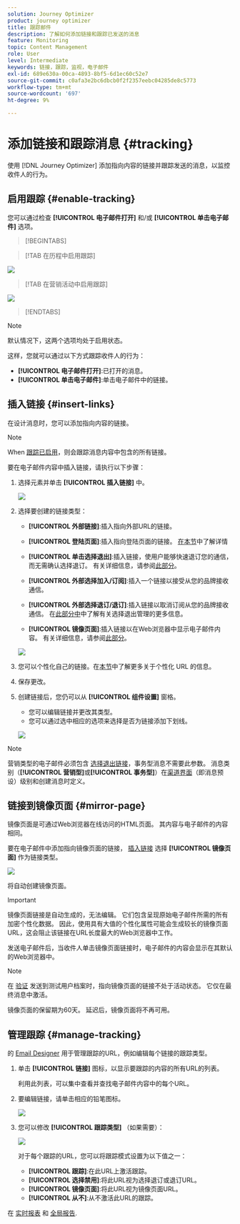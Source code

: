 ```yaml
---
solution: Journey Optimizer
product: journey optimizer
title: 跟踪邮件
description: 了解如何添加链接和跟踪已发送的消息
feature: Monitoring
topic: Content Management
role: User
level: Intermediate
keywords: 链接，跟踪，监视，电子邮件
exl-id: 689e630a-00ca-4893-8bf5-6d1ec60c52e7
source-git-commit: c0afa3e2bc6dbcb0f2f2357eebc04285de8c5773
workflow-type: tm+mt
source-wordcount: '697'
ht-degree: 9%

---
```


# 添加链接和跟踪消息 {#tracking}

使用 [!DNL Journey Optimizer] 添加指向内容的链接并跟踪发送的消息，以监控收件人的行为。

## 启用跟踪 {#enable-tracking}

您可以通过检查 **[!UICONTROL 电子邮件打开]** 和/或 **[!UICONTROL 单击电子邮件]** 选项。

>[!BEGINTABS]

>[!TAB 在历程中启用跟踪]

![](assets/message-tracking-journey.png)

>[!TAB 在营销活动中启用跟踪]

![](assets/message-tracking-campaign.png)

>[!ENDTABS]

>[!NOTE]
>
>默认情况下，这两个选项均处于启用状态。

这样，您就可以通过以下方式跟踪收件人的行为：

* **[!UICONTROL 电子邮件打开]**:已打开的消息。
* **[!UICONTROL 单击电子邮件]**:单击电子邮件中的链接。

## 插入链接 {#insert-links}

在设计消息时，您可以添加指向内容的链接。

>[!NOTE]
>
>When [跟踪已启用](#enable-tracking)，则会跟踪消息内容中包含的所有链接。

要在电子邮件内容中插入链接，请执行以下步骤：

1. 选择元素并单击 **[!UICONTROL 插入链接]** 中。

   ![](assets/message-tracking-insert-link.png)

1. 选择要创建的链接类型：

   * **[!UICONTROL 外部链接]**:插入指向外部URL的链接。

   * **[!UICONTROL 登陆页面]**:插入指向登陆页面的链接。 [在本节](../landing-pages/get-started-lp.md)中了解详情

   * **[!UICONTROL 单击选择退出]**:插入链接，使用户能够快速退订您的通信，而无需确认选择退订。 有关详细信息，请参阅[此部分](../privacy/opt-out.md#one-click-opt-out)。

   * **[!UICONTROL 外部选择加入/订阅]**:插入一个链接以接受从您的品牌接收通信。

   * **[!UICONTROL 外部选择退订/退订]**:插入链接以取消订阅从您的品牌接收通信。 在[此部分中](../privacy/opt-out.md#opt-out-management)中了解有关选择退出管理的更多信息。

   * **[!UICONTROL 镜像页面]**:插入链接以在Web浏览器中显示电子邮件内容。 有关详细信息，请参阅[此部分](#mirror-page)。

   ![](assets/message-tracking-links.png)

1. 您可以个性化自己的链接。在[本节](../personalization/personalization-syntax.md#perso-urls)中了解更多关于个性化 URL 的信息。

1. 保存更改。

1. 创建链接后，您仍可以从 **[!UICONTROL 组件设置]** 窗格。

   * 您可以编辑链接并更改其类型。
   * 您可以通过选中相应的选项来选择是否为链接添加下划线。

   ![](assets/message-tracking-link-settings.png)

>[!NOTE]
>
>营销类型的电子邮件必须包含 [选择退出链接](../privacy/opt-out.md#opt-out-management)，事务型消息不需要此参数。 消息类别（**[!UICONTROL 营销型]**&#x200B;或&#x200B;**[!UICONTROL 事务型]**）在[渠道界面](../configuration/channel-surfaces.md#email-type)（即消息预设）级别和创建消息时定义。

## 链接到镜像页面 {#mirror-page}

镜像页面是可通过Web浏览器在线访问的HTML页面。 其内容与电子邮件的内容相同。

要在电子邮件中添加指向镜像页面的链接， [插入链接](#insert-links) 选择 **[!UICONTROL 镜像页面]** 作为链接类型。

![](assets/message-tracking-mirror-page.png)

将自动创建镜像页面。

>[!IMPORTANT]
>
>镜像页面链接是自动生成的，无法编辑。 它们包含呈现原始电子邮件所需的所有加密个性化数据。 因此，使用具有大值的个性化属性可能会生成较长的镜像页面URL，这会阻止该链接在URL长度最大的Web浏览器中工作。

发送电子邮件后，当收件人单击镜像页面链接时，电子邮件的内容会显示在其默认的Web浏览器中。

>[!NOTE]
>
>在 [验证](preview.md#send-proofs) 发送到测试用户档案时，指向镜像页面的链接不处于活动状态。 它仅在最终消息中激活。

镜像页面的保留期为60天。 延迟后，镜像页面将不再可用。

## 管理跟踪 {#manage-tracking}

的 [Email Designer](content-from-scratch.md) 用于管理跟踪的URL，例如编辑每个链接的跟踪类型。

1. 单击 **[!UICONTROL 链接]** 图标，以显示要跟踪的内容的所有URL的列表。

   利用此列表，可以集中查看并查找电子邮件内容中的每个URL。

1. 要编辑链接，请单击相应的铅笔图标。

   ![](assets/message-tracking-edit-links.png)

1. 您可以修改 **[!UICONTROL 跟踪类型]** （如果需要）：

   ![](assets/message-tracking-edit-a-link.png)

   对于每个跟踪的URL，您可以将跟踪模式设置为以下值之一：

   * **[!UICONTROL 跟踪]**:在此URL上激活跟踪。
   * **[!UICONTROL 选择禁用]**:将此URL视为选择退订或退订URL。
   * **[!UICONTROL 镜像页面]**:将此URL视为镜像页面URL。
   * **[!UICONTROL 从不]**:从不激活此URL的跟踪。 <!--This information is saved: if the URL appears again in a future message, its tracking is automatically deactivated.-->

在 [实时报表](../reports/live-report.md) 和 [全局报告](../reports/global-report.md).
